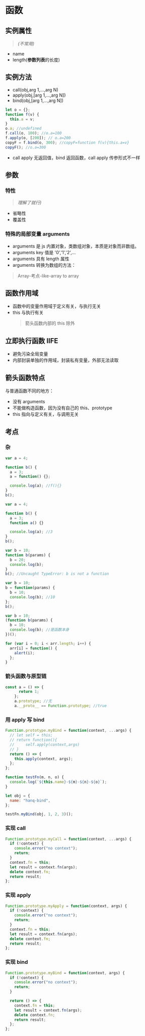 # 函数

## 实例属性

> _(不常用)_

- name
- length(**参数列表**的长度)

## 实例方法

- call(obj,arg 1,...,arg N)
- apply(obj,[arg 1,...,arg N])
- bind(obj,[arg 1,...,arg N])

```js
let o = {};
function f(v) {
  this.a = v;
}
o.a; //undefined
f.call(o, 100); //o.a=100
f.apply(o, [200]); // o.a=200
copyF = f.bind(o, 300); //copyF=function f(v){this.a=v}
copyF(); //o.a=300
```

- call apply 无返回值，bind 返回函数，call apply 传参形式不一样

## 参数

### 特性

> _理解了就行)_

- 省略性
- 覆盖性

### 特殊的局部变量 arguments

- arguments 是 js 内置对象，类数组对象，本质是对象而非数组。
- arguments key 值是 '0','1','2',...
- arguments 具有 length 属性
- arguments 转换为数组的方法：

> Array-考点-like-array to array

## 函数作用域

- 函数中的变量作用域于定义有关，与执行无关
- this 与执行有关
  > 箭头函数内部的 this 除外

## 立即执行函数 IIFE

- 避免污染全局变量
- 内部封装单独的作用域，封装私有变量，外部无法读取

## 箭头函数特点

与普通函数不同的地方：

- 没有 arguments
- 不能做构造函数，因为没有自己的 this、prototype
- this 指向与定义有关，与调用无关

## 考点

### 杂

```js
var a = 4;

function b() {
  a = 3;
  a = function() {};

  console.log(a); //f(){}
}
b();
```

```js
var a = 4;

function b() {
  a = 3;
  function a() {}

  console.log(a); //3
}
b();
```

```js
var b = 10;
function b(params) {
  b = 20;
  console.log(b);
}
b(); //Uncaught TypeError: b is not a function
```

```js
var b = 10;
b = function(params) {
  b = 10;
  console.log(b); //10
};
b();
```

```js
var b = 10;
(function b(params) {
  b = 10;
  console.log(b); //是函数本身
})();
```

```js
for (var i = 0; i < arr.length; i++) {
  arr[i] = function() {
    alert(i);
  };
}
```
### 箭头函数与原型链
``` js
const a = () => {
      return 1;
    };
    a.prototype; //无
    a.__proto__ == Function.prototype; //true
```

### 用 apply 写 bind

```js
Function.prototype.myBind = function(context, ...args) {
  // let self = this;
  // return function(){
  //     self.apply(context,args)
  // }
  return () => {
    this.apply(context, args);
  };
};

function testFn(m, n, o) {
  console.log(`${this.name}-${m}-${n}-${o}`);
}

let obj = {
  name: "hanq-bind",
};

testFn.myBind(obj, 1, 2, 3)();
```

### 实现 call

```js
Function.prototype.myCall = function(context, ...args) {
  if (!context) {
    console.error("no context");
    return;
  }
  context.fn = this;
  let result = context.fn(args);
  delete context.fn;
  return result;
};
```

### 实现 apply

```js
Function.prototype.myApply = function(context, args) {
  if (!context) {
    console.error("no context");
    return;
  }
  context.fn = this;
  let result = context.fn(args);
  delete context.fn;
  return result;
};
```

### 实现 bind

```js
Function.prototype.myBind = function(context, args) {
  if (!context) {
    console.error("no context");
    return;
  }

  return () => {
    context.fn = this;
    let result = context.fn(args);
    delete context.fn;
    return result;
  };
};
```
